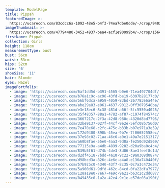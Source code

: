 ```yaml
---
template: ModelPage
title: Pippah
featuredImage: >-
  https://ucarecdn.com/83cdcc6a-1092-48e5-b4f3-74ea7dbe0dde/-/crop/940x375/500,0/-/preview/
imageThumbnail: >-
  https://ucarecdn.com/47794480-3452-4937-bea4-acf1e90099b4/-/crop/1564x1904/0,0/-/preview/
firstName: Pippah
collection: Girls
height: 118cm
measurementType: bust
bust: 56cm
waist: 53cm
hips: 52cm
size: '6'
shoeSize: '11'
hair: Blonde
eyes: Hazel
imagePortfolio:
  - image: 'https://ucarecdn.com/6af1dd5d-b391-4565-b0e6-71ea497704df/'
  - image: 'https://ucarecdn.com/b76a1c9c-ac96-43fd-be19-6397b28177c0/'
  - image: 'https://ucarecdn.com/56bf6dca-a959-4059-83bd-267783e6a44e/'
  - image: 'https://ucarecdn.com/abe29a83-e861-4637-9012-0ff3079548ba/'
  - image: 'https://ucarecdn.com/e3e18ec6-8c38-481d-a66f-5fc5550a4025/'
  - image: 'https://ucarecdn.com/35f48357-88a1-4782-af87-c1974f84574c/'
  - image: 'https://ucarecdn.com/3667217c-2f3a-42d8-980c-4320d8bd7795/'
  - image: 'https://ucarecdn.com/32be9137-027f-44cf-9e2e-5efc08b756d0/'
  - image: 'https://ucarecdn.com/7e470e68-c2fc-475c-b33b-b07e971a3e59/'
  - image: 'https://ucarecdn.com/172d9400-890b-45ea-9b7e-7f06652558ec/'
  - image: 'https://ucarecdn.com/37e98c02-71aa-46c6-a0e1-49a7e2151317/'
  - image: 'https://ucarecdn.com/a60b8fae-55e0-4aa3-9d8a-fe250d92d569/'
  - image: 'https://ucarecdn.com/77115e9a-a4db-4899-9282-d20a9ba0c4c4/'
  - image: 'https://ucarecdn.com/839b5f61-d74b-4de3-8d06-8ae3feef8c1d/'
  - image: 'https://ucarecdn.com/d2df4518-7bdd-4a10-9c22-c9a0309d0874/'
  - image: 'https://ucarecdn.com/d98bcd3a-826c-4e6c-a4a8-e136a740440f/'
  - image: 'https://ucarecdn.com/57b92bc0-4340-43f7-8c35-0c7a3c472e34/'
  - image: 'https://ucarecdn.com/5a900d61-9dfd-462c-84cd-0fa22dfa7977/'
  - image: 'https://ucarecdn.com/128a19e0-7e67-4e9c-9a21-b63c2c2dd687/'
  - image: 'https://ucarecdn.com/049435c0-1a2a-42e4-9c1e-e57dc03a190f/'
---
```


